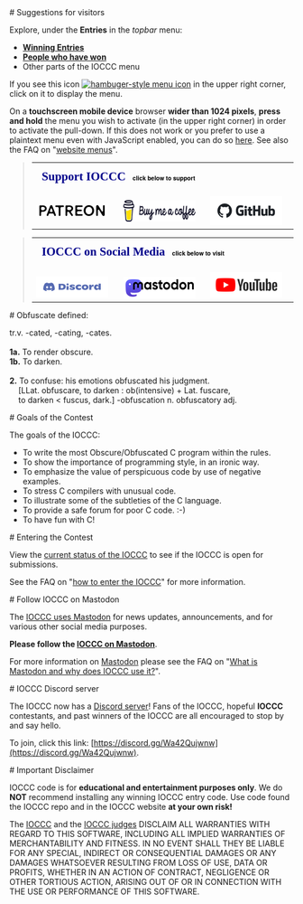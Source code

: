 <div id="suggestions">
# Suggestions for visitors
</div>

Explore, under the **Entries** in the _topbar_ menu:

* **[Winning Entries](years.html)**
* **[People who have won](authors.html)**
* Other parts of the IOCCC menu

<div id="menu-help"></div>

If you see this icon <a href="nojs-menu.html"> <img src="png/hamburger-icon-open.png"
     alt="hambuger-style menu icon"
      width=24 height=24></a> in the upper right corner, click on it to display the menu.

On a **touchscreen mobile device** browser **wider than 1024 pixels**,
**press and hold** the menu you wish to activate (in the upper right corner) in
order to activate the pull-down. If this does not work or you prefer to use a
plaintext menu even with JavaScript enabled, you can do so
[here](nojs-menu.html). See also the
FAQ on "[website menus](faq.html#menus)".


>    <table>
>
>    <tr>
>    <td colspan="3" style="padding-top: 12px;">
>    <font style="font-family: Georgia, serif; font-weight: bold; page-break-after: avoid; font-size: 1.5em; color: DarkBlue;">&nbsp;&nbsp;Support IOCCC</font>
>    <font style="font-family: Helvetica Neue, Helvetica, Arial, sans-serif; font-weight: bold; page-break-after: avoid; font-size: 0.75em; color: black;">&nbsp;&nbsp;&nbsp;click below to support</font>
>    </td>
>    </tr>
>
>    <tr>
>    <td>
>    &nbsp;&nbsp;&nbsp;&nbsp;<a href="https://patreon.com/IOCCC"><img src="png/patreon.128x19.png" alt="Patreon logo" width=128 height=19></a>
>    </td>
>    <td>
>    &nbsp;&nbsp;&nbsp;&nbsp;<a href="https://coff.ee/ioccc"><img src="png/buymeacoffee.128x38.png" alt="Buy Me A Coffee logo" width=128 height=38></a>
>    </td>
>    <td>
>    &nbsp;&nbsp;&nbsp;&nbsp;<a href="https://github.com/sponsors/ioccc-src"><img src="png/GitHub.128x51.png"
>      alt="GitHub logo"
>      width=128 height=51></a>
>    </td>
>    </tr>
>
>    </table>

>    <table>
>
>    <tr>
>    <td colspan="3" style="padding-top: 12px;">
>    <font style="font-family: Georgia, serif; font-weight: bold; page-break-after: avoid; font-size: 1.5em; color: DarkBlue;">&nbsp;&nbsp;IOCCC on Social Media</font>
>    <font style="font-family: Helvetica Neue, Helvetica, Arial, sans-serif; font-weight: bold; page-break-after: avoid; font-size: 0.75em; color: black;">&nbsp;&nbsp;&nbsp;click below to visit</font>
>    </td>
>    </tr>
>
>    <tr>
>    <td style="padding-top: 8px;">
>    &nbsp;&nbsp;&nbsp;&nbsp;<a href="https://discord.gg/Wa42Qujwnw"><img src="png/Discord.128x37.png" alt="Discord logo" width=128 height=37></a>
>    </td>
>    <td style="padding-top: 12px; padding-bottom: 3px;">
>    &nbsp;&nbsp;&nbsp;&nbsp;<a href="https://fosstodon.org/@ioccc"><img src="png/mastodon.128x38.png" alt="Mastodon logo" width=128 height=38></a>
>    </td>
>    <td>
>    &nbsp;&nbsp;&nbsp;&nbsp;<a href="https://www.youtube.com/@OurFavoriteUniverse"><img src="png/YouTube.128x46.png" alt="YouTube logo" width=128 height=46></a>
>    </td>
>    </tr>
>
>    </table>


<div id="obfuscate">
# Obfuscate defined:
</div>

tr.v. -cated, -cating, -cates.
<BR><BR>
**1a.** To render obscure.<BR>
**1b.** To darken.
<BR><BR>
**2.** To confuse: his emotions obfuscated his judgment.<BR>
&nbsp;&nbsp;&nbsp;&nbsp;[LLat. obfuscare, to darken : ob(intensive) + Lat. fuscare,<BR>
&nbsp;&nbsp;&nbsp;&nbsp;to darken &lt; fuscus, dark.] -obfuscation n. obfuscatory adj.


<div id="goals">
# Goals of the Contest
</div>

The goals of the IOCCC:

*  To write the most Obscure/Obfuscated C program within the rules.
*  To show the importance of programming style, in an ironic way.
*  To emphasize the value of perspicuous code by use of negative examples.
*  To stress C compilers with unusual code.
*  To illustrate some of the subtleties of the C language.
*  To provide a safe forum for poor C code. :-)
*  To have fun with C!


<div id="enter">
<div id="participate">
# Entering the Contest
</div>
</div>

View the [current status of the IOCCC](status.html) to see if the IOCCC is open for submissions.

See the
FAQ on "[how to enter the IOCCC](quick-start.html#enter)"
for more information.


<div id="mastodon">
# Follow IOCCC on Mastodon
</div>

The [IOCCC uses Mastodon](https://fosstodon.org/@ioccc) for news updates,
announcements, and for various other social media purposes.

**Please follow the [IOCCC on Mastodon](https://fosstodon.org/@ioccc)**.

For more information on
<a rel="me" href="https://fosstodon.org/@ioccc">Mastodon</a>
please see the
FAQ on "[What is Mastodon and why does IOCCC use it?](faq.html#try_mastodon)".

<div id="discord">
<div id="chat">
# IOCCC Discord server
</div>
</div>

The IOCCC now has a [Discord server](https://discord.gg/Wa42Qujwnw)!
Fans of the IOCCC, hopeful **IOCCC** contestants, and past winners of the IOCCC
are all encouraged to stop by and say hello.

To join, click this link:
[https://discord.gg/Wa42Qujwnw](https://discord.gg/Wa42Qujwnw).



<div id="disclaimer">
# Important Disclaimer
</div>

IOCCC code is for **educational and entertainment purposes only**. We do **NOT**
recommend installing any winning IOCCC entry code. Use code found the IOCCC repo
and in the IOCCC website **at your own risk!**

The [IOCCC](index.html) and the [IOCCC judges](judges.html) DISCLAIM ALL
WARRANTIES WITH REGARD TO THIS SOFTWARE, INCLUDING ALL IMPLIED WARRANTIES OF
MERCHANTABILITY AND FITNESS. IN NO EVENT SHALL THEY BE LIABLE FOR ANY SPECIAL,
INDIRECT OR CONSEQUENTIAL DAMAGES OR ANY DAMAGES WHATSOEVER RESULTING FROM LOSS
OF USE, DATA OR PROFITS, WHETHER IN AN ACTION OF CONTRACT, NEGLIGENCE OR OTHER
TORTIOUS ACTION, ARISING OUT OF OR IN CONNECTION WITH THE USE OR PERFORMANCE OF
THIS SOFTWARE.


<!--

    Copyright © 1984-2024 by Landon Curt Noll. All Rights Reserved.

    You are free to share and adapt this file under the terms of this license:

        Creative Commons Attribution-ShareAlike 4.0 International (CC BY-SA 4.0)

    For more information, see:

        https://creativecommons.org/licenses/by-sa/4.0/

-->
